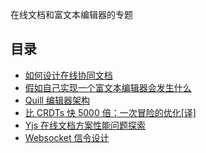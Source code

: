 在线文档和富文本编辑器的专题

## 目录

- [如何设计在线协同文档](/docs/document-online/如何设计在线协同文档.md)
- [假如自己实现一个富文本编辑器会发生什么](/docs/document-online/假如自己实现一个富文本编辑器会发生什么.md)
- [Quill 编辑器架构](/docs/document-online/Quill编辑器架构.md)
- [比 CRDTs 快 5000 倍：一次冒险的优化[译]](document-online/比CRDTs快5000倍：一次冒险的优化[译])
- [Yjs 在线文档方案性能问题探索](document-online/Yjs在线文档方案性能问题探索)
- [Websocket 信令设计](document-online/Websocket信令设计)
